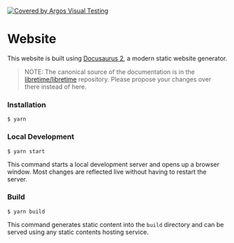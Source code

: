 [![Covered by Argos Visual Testing](https://argos-ci.com/badge-large.svg)](https://app.argos-ci.com/paddatrapper/website/reference?utm_source=libretime&utm_campaign=oss)

# Website

This website is built using [Docusaurus 2](https://docusaurus.io/), a modern static website generator.

> NOTE: The canonical source of the documentation is in the [libretime/libretime](https://github.com/libretime/libretime/tree/main/docs) repository. Please propose your changes over there instead of here.

### Installation

```
$ yarn
```

### Local Development

```
$ yarn start
```

This command starts a local development server and opens up a browser window. Most changes are reflected live without having to restart the server.

### Build

```
$ yarn build
```

This command generates static content into the `build` directory and can be served using any static contents hosting service.
